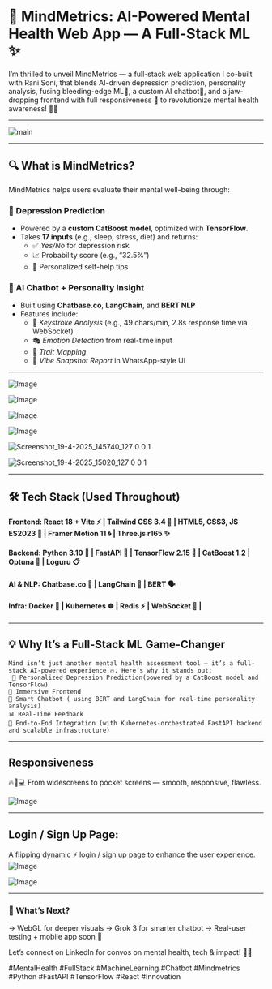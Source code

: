 # 🎨 MindMetrics: AI-Powered Mental Health Web App — A Full-Stack ML ✨

I’m thrilled to unveil MindMetrics — a full-stack web application I co-built with Rani Soni, that blends AI-driven depression prediction, personality analysis, fusing bleeding-edge ML🚀, a custom AI chatbot🤖, and a jaw-dropping frontend with full responsiveness 🎉 to revolutionize mental health awareness! 🧠💙

---
![main](https://github.com/user-attachments/assets/4fbe12f3-1cf3-464d-b667-ed8ea099e92f)

---

## 🔍 What is MindMetrics?

MindMetrics helps users evaluate their mental well-being through:

### 🧠 Depression Prediction
- Powered by a **custom CatBoost model**, optimized with **TensorFlow**.
- Takes **17 inputs** (e.g., sleep, stress, diet) and returns:
  - ✅ *Yes/No* for depression risk
  - 📈 Probability score (e.g., “32.5%”)
  - 🎯 Personalized self-help tips 

### 🤖 AI Chatbot + Personality Insight
- Built using **Chatbase.co**, **LangChain**, and **BERT NLP**
- Features include:
  - 💬 *Keystroke Analysis* (e.g., 49 chars/min, 2.8s response time via WebSocket)
  - 🎭 *Emotion Detection* from real-time input
  - 🧬 *Trait Mapping* 
  - 📲 *Vibe Snapshot Report* in WhatsApp-style UI

---
 ![Image](https://github.com/user-attachments/assets/bfcc1817-f07e-4021-8457-3f859161b947)   

 ![Image](https://github.com/user-attachments/assets/05b4abeb-1f6a-4dde-8760-b52d2697b7cb)

 ![Image](https://github.com/user-attachments/assets/6dc1d205-8b43-4ecf-8d91-1d5ee1ce41a2)
 
 ![Image](https://github.com/user-attachments/assets/7b248201-a51b-4e50-bd87-7b6dc09a9564)
 
 ![Screenshot_19-4-2025_145740_127 0 0 1](https://github.com/user-attachments/assets/dac54dbd-8dd5-471f-a896-0dd852dc3684)
 
 ![Screenshot_19-4-2025_15020_127 0 0 1](https://github.com/user-attachments/assets/ea13cdda-ffd3-438f-9f0f-c4d1a322c640)
 
---

## 🛠 Tech Stack (Used Throughout)
#### Frontend: React 18 + Vite ⚡ | Tailwind CSS 3.4 🎨 | HTML5, CSS3, JS ES2023 🧱 | Framer Motion 11 🌀 | Three.js r165 ✨
#### Backend: Python 3.10 🐍 | FastAPI 🚀 | TensorFlow 2.15 🧠 | CatBoost 1.2 | Optuna 🔧 | Loguru 📋
#### AI & NLP: Chatbase.co 🤖 | LangChain 🧠 | BERT 🗣️
#### Infra: Docker 🐳 | Kubernetes ☸️ | Redis ⚡ | WebSocket 🔌 | 

---

## 💡 Why It’s a Full-Stack ML Game-Changer

    Mind isn’t just another mental health assessment tool — it’s a full-stack AI-powered experience 🔥. Here’s why it stands out:
     🧠 Personalized Depression Prediction(powered by a CatBoost model and TensorFlow)
    🎨 Immersive Frontend
    🤖 Smart Chatbot ( using BERT and LangChain for real-time personality analysis)
    📊 Real-Time Feedback
    🔗 End-to-End Integration (with Kubernetes-orchestrated FastAPI backend and scalable infrastructure)

---
## Responsiveness

🔥📱💻 From widescreens to pocket screens — smooth, responsive, flawless.

![Image](https://github.com/user-attachments/assets/cbe6ec91-04a5-4b08-86ed-d900a753eed5)

---
## Login / Sign Up Page:

  A flipping dynamic ⚡ login / sign up page  to enhance the user experience.
  ![Image](https://github.com/user-attachments/assets/562103b8-0a30-4ccd-850a-f9b303c2fb72)
  
![Image](https://github.com/user-attachments/assets/aab5ca58-2c7d-4c27-9d81-2e439ada3e08)

---


### 🚀 What’s Next?
→ WebGL for deeper visuals
→ Grok 3 for smarter chatbot
→ Real-user testing + mobile app soon 📲

Let’s connect on LinkedIn for convos on mental health, tech & impact! 💬✨

#MentalHealth #FullStack #MachineLearning #Chatbot #Mindmetrics #Python #FastAPI #TensorFlow #React #Innovation
